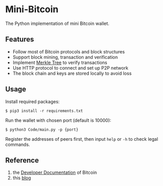 # Mini-Bitcoin
The Python implementation of mini Bitcoin wallet.  

## Features
* Follow most of Bitcoin protocols and block structures  
* Support block mining, transaction and verification  
* Implement [Merkle Tree](https://en.wikipedia.org/wiki/Merkle_tree) to verify transactions  
* Use HTTP protocol to connect and set up P2P network
* The block chain and keys are stored locally to avoid loss


## Usage
Install required packages:   
```
$ pip3 install -r requirements.txt
```  

Run the wallet with chosen port (default is 10000):   
```
$ python3 Code/main.py -p {port}
```  
  
Register the addresses of peers first, then input `help` or `-h` to check legal commands.


## Reference
1. the [Developer Documentation](https://bitcoin.org/en/developer-documentation) of Bitcoin
2. this [blog](https://hackernoon.com/learn-blockchains-by-building-one-117428612f46)